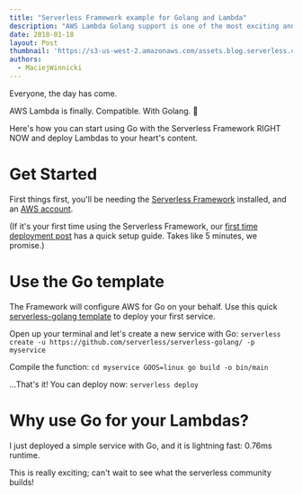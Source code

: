```yaml
---
title: "Serverless Framework example for Golang and Lambda"
description: "AWS Lambda Golang support is one of the most exciting announcements of 2018. Here's a quick template for using Go with the Serverless Framework!"
date: 2018-01-18
layout: Post
thumbnail: 'https://s3-us-west-2.amazonaws.com/assets.blog.serverless.com/Golang/golang-logo.png'
authors:
  - MaciejWinnicki
---
```


Everyone, the day has come.

AWS Lambda is finally. Compatible. With Golang. 🖖

Here's how you can start using Go with the Serverless Framework RIGHT NOW and deploy Lambdas to your heart's content.

# Get Started

First things first, you'll be needing the [Serverless Framework](https://serverless.com/framework/docs/providers/aws/guide/quick-start/) installed, and an [AWS account](http://docs.aws.amazon.com/lambda/latest/dg/setting-up.html#setting-up-signup).

(If it's your first time using the Serverless Framework, our [first time deployment post](https://serverless.com/blog/anatomy-of-a-serverless-app/#setup) has a quick setup guide. Takes like 5 minutes, we promise.)

# Use the Go template

The Framework will configure AWS for Go on your behalf. Use this quick [serverless-golang template](https://github.com/serverless/serverless-golang) to deploy your first service.

Open up your terminal and let's create a new service with Go:
`serverless create -u https://github.com/serverless/serverless-golang/ -p myservice`

Compile the function:
`cd myservice
GOOS=linux go build -o bin/main`

...That's it! You can deploy now:
`serverless deploy`

# Why use Go for your Lambdas?

I just deployed a simple service with Go, and it is lightning fast: 0.76ms runtime.

This is really exciting; can't wait to see what the serverless community builds!
